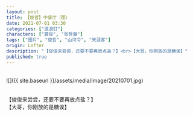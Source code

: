 ```yaml
---
layout: post
title: 【俊哲】中餐厅（图）
date: 2021-07-01 03:30
categories: ["浪浪钉"]
characters: ["龚俊", "张哲瀚"]
tags: ["图片", "俊哲", "山河令", "天涯客"]
origin: Lofter
description: "【俊俊来尝尝，还要不要再放点盐？】<br>【大哥，你刚放的是糖诶】"
published: true
---
```


<br>
![]({{ site.baseurl }}/assets/media/image/20210701.jpg)
<br><br>

【俊俊来尝尝，还要不要再放点盐？】
<br>
【大哥，你刚放的是糖诶】
